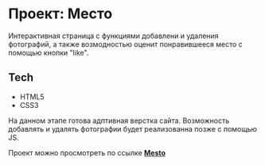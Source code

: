 # Проект: Место

Интерактивная страница с функциями добавлени и удаления фотографий, а также возмодностью оценит понравившееся место с помощью кнопки "like".

## Tech

* HTML5
* CSS3

На данном этапе готова адптивная верстка сайта. Возможность добавлять и удалять фотографии будет реализованна позже с помощью JS.

Проект можно просмотреть по ссылке **[Mesto](https://annagova.github.io/Mesto/index.html)**
